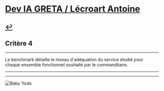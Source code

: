 
# [Dev IA GRETA / Lécroart Antoine](https://github.com/Dev-IA-2024/antoine.lecroart)

[↩️](..)
---

## Critère 4

---

Le benchmark détaille le niveau d'adéquation du service étudié pour chaque ensemble fonctionnel souhaité par le commanditaire.

---
---
![Baby Yoda](https://images3.alphacoders.com/110/1108129.jpg)
